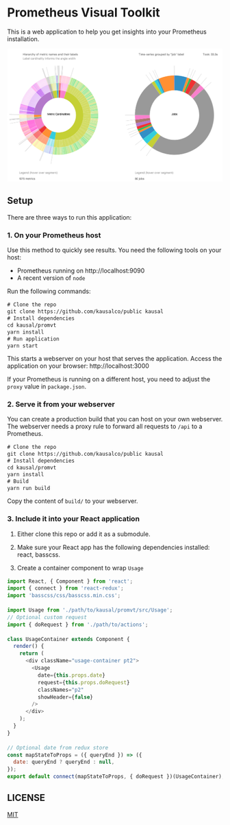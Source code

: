 # Prometheus Visual Toolkit

This is a web application to help you get insights into your Prometheus installation.

![Usage overview](screenshot.png?raw=true)

## Setup

There are three ways to run this application:

### 1. On your Prometheus host

Use this method to quickly see results.
You need the following tools on your host:

* Prometheus running on http://localhost:9090
* A recent version of `node`

Run the following commands:

```
# Clone the repo
git clone https://github.com/kausalco/public kausal
# Install dependencies
cd kausal/promvt
yarn install
# Run application
yarn start
```

This starts a webserver on your host that serves the application.
Access the application on your browser: http://localhost:3000

If your Prometheus is running on a different host, you need to adjust the `proxy` value in `package.json`.

### 2. Serve it from your webserver

You can create a production build that you can host on your own webserver.
The webserver needs a proxy rule to forward all requests to `/api` to a Prometheus.

```
# Clone the repo
git clone https://github.com/kausalco/public kausal
# Install dependencies
cd kausal/promvt
yarn install
# Build
yarn run build
```

Copy the content of `build/` to your webserver.

### 3. Include it into your React application

1. Either clone this repo or add it as a submodule.

2. Make sure your React app has the following dependencies installed: react, basscss.

3. Create a container component to wrap `Usage`

```js
import React, { Component } from 'react';
import { connect } from 'react-redux';
import 'basscss/css/basscss.min.css';

import Usage from './path/to/kausal/promvt/src/Usage';
// Optional custom request
import { doRequest } from './path/to/actions';

class UsageContainer extends Component {
  render() {
    return (
      <div className="usage-container pt2">
        <Usage
          date={this.props.date}
          request={this.props.doRequest}
          classNames="p2"
          showHeader={false}
        />
      </div>
    );
  }
}

// Optional date from redux store
const mapStateToProps = ({ queryEnd }) => ({
  date: queryEnd ? queryEnd : null,
});
export default connect(mapStateToProps, { doRequest })(UsageContainer);
```

## LICENSE

[MIT](LICENSE)
